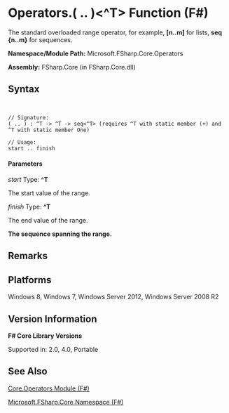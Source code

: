 # Operators.( .. )<^T> Function (F#)

The standard overloaded range operator, for example, **[n..m]** for lists, **seq {n..m}** for sequences.

**Namespace/Module Path:** Microsoft.FSharp.Core.Operators

**Assembly:** FSharp.Core (in FSharp.Core.dll)


## Syntax


```


// Signature:
( .. ) : ^T -> ^T -> seq<^T> (requires ^T with static member (+) and ^T with static member One)

// Usage:
start .. finish

```



#### Parameters
*start*
Type: **^T**


The start value of the range.


*finish*
Type: **^T**


The end value of the range.



**The sequence spanning the range.**
## Remarks

## Platforms
Windows 8, Windows 7, Windows Server 2012, Windows Server 2008 R2


## Version Information
**F# Core Library Versions**

Supported in: 2.0, 4.0, Portable




## See Also
[Core.Operators Module &#40;F&#35;&#41;](Core.Operators-Module-%28FSharp%29.md)

[Microsoft.FSharp.Core Namespace &#40;F&#35;&#41;](Microsoft.FSharp.Core-Namespace-%28FSharp%29.md)

